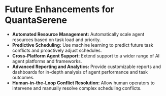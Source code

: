 # Future Enhancements for QuantaSerene

- **Automated Resource Management:** Automatically scale agent resources based on task load and priority.
- **Predictive Scheduling:** Use machine learning to predict future task conflicts and proactively adjust schedules.
- **Cross-Platform Agent Support:** Extend support to a wider range of AI agent platforms and frameworks.
- **Advanced Reporting and Analytics:** Provide customizable reports and dashboards for in-depth analysis of agent performance and task outcomes.
- **Human-in-the-Loop Conflict Resolution:** Allow human operators to intervene and manually resolve complex scheduling conflicts.
